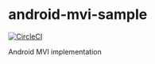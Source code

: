 # android-mvi-sample


[![CircleCI](https://circleci.com/gh/traveloka/rps/tree/master.svg?style=shield)](https://app.circleci.com/pipelines/github/hossamelrifaei/Rick_and_Morty)

Android MVI implementation



